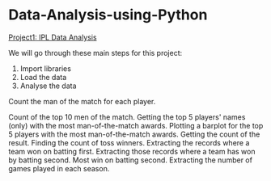# Data-Analysis-using-Python
[Project1: IPL Data Analysis](https://github.com/anshu1516/Data-Analysis-using-Python/blob/main/Python%20project%20on%20IPL%20data.ipynb)

We will go through these main steps for this project:
 1. Import libraries
 2. Load the data
 3. Analyse the data

Count the man of the match for each player.

Count of the top 10 men of the match.
Getting the top 5 players' names (only) with the most man-of-the-match awards.
Plotting a barplot for the top 5 players with the most man-of-the-match awards.
Getting the count of the result.
Finding the count of toss winners.
Extracting the records where a team won on batting first.
Extracting those records where a team has won by batting second.
Most win on batting second.
Extracting the number of games played in each season.
